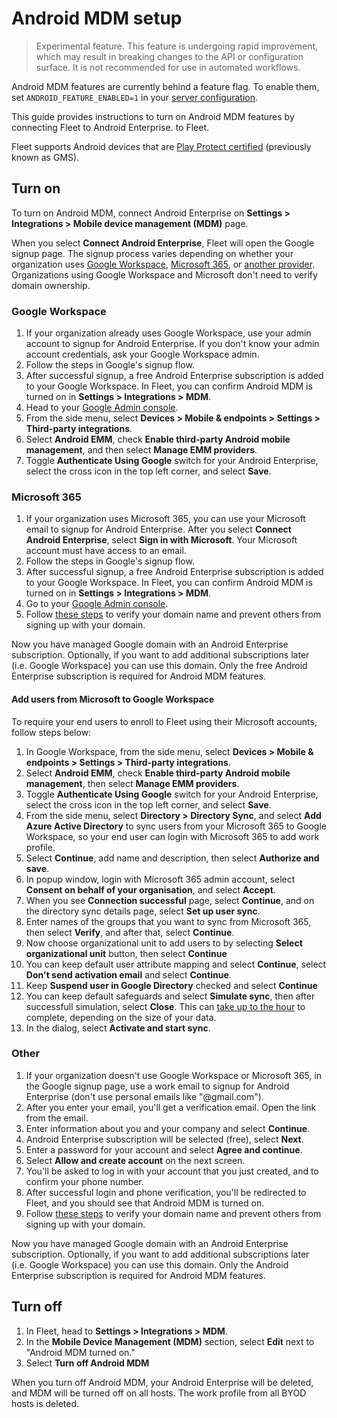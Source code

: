 # Android MDM setup

> Experimental feature. This feature is undergoing rapid improvement, which may result in breaking changes to the API or configuration surface. It is not recommended for use in automated workflows.

Android MDM features are currently behind a feature flag. To enable them, set `ANDROID_FEATURE_ENABLED=1` in your [server configuration](https://fleetdm.com/docs/configuration/fleet-server-configuration).

This guide provides instructions to turn on Android MDM features by connecting Fleet to Android Enterprise.
to Fleet.

Fleet supports Android devices that are [Play Protect certified](https://support.google.com/googleplay/answer/7165974?hl=en) (previously known as GMS).

## Turn on

To turn on Android MDM, connect Android Enterprise on **Settings > Integrations > Mobile device management (MDM)** page.

When you select **Connect Android Enterprise**, Fleet will open the Google signup page. The signup process varies depending on whether your organization uses [Google Workspace](#google-workspace), [Microsoft 365](#microsoft-365), or [another provider](#other). Organizations using Google Workspace and Microsoft don't need to verify domain ownership.

### Google Workspace

1. If your organization already uses Google Workspace, use your admin account to signup for Android Enterprise. If you don't know your admin account credentials, ask your Google Workspace admin.
2. Follow the steps in Google's signup flow.
3. After successful signup, a free Android Enterprise subscription is added to your Google Workspace. In Fleet, you can confirm Android MDM is turned on in **Settings > Integrations > MDM**.
4. Head to your [Google Admin console](https://admin.google.com).
5. From the side menu, select **Devices > Mobile & endpoints > Settings > Third-party integrations**.
6. Select **Android EMM**, check **Enable third-party Android mobile management**, and then select **Manage EMM providers**.
7. Toggle **Authenticate Using Google** switch for your Android Enterprise, select the cross icon in the top left corner, and select **Save**.

### Microsoft 365

1. If your organization uses Microsoft 365, you can use your Microsoft email to signup for Android Enterprise. After you select **Connect Android Enterprise**, select **Sign in with Microsoft**. Your Microsoft account must have access to an email.
2. Follow the steps in Google's signup flow.
3. After successful signup, a free Android Enterprise subscription is added to your Google Workspace. In Fleet, you can confirm Android MDM is turned on in **Settings > Integrations > MDM**.
4. Go to your [Google Admin console](https://admin.google.com).
5. Follow [these steps](https://support.google.com/a/answer/60216?hl=en) to verify your domain name and prevent others from signing up with your domain.

Now you have managed Google domain with an Android Enterprise subscription. Optionally, if you want to add additional subscriptions later (i.e. Google Workspace) you can use this domain. Only the free Android Enterprise subscription is required for Android MDM features.

#### Add users from Microsoft to Google Workspace

To require your end users to enroll to Fleet using their Microsoft accounts, follow steps below:

1. In Google Workspace, from the side menu, select **Devices > Mobile & endpoints > Settings > Third-party integrations**.
2. Select **Android EMM**, check **Enable third-party Android mobile management**, then select **Manage EMM providers**.
3. Toggle **Authenticate Using Google** switch for your Android Enterprise, select the cross icon in the top left corner, and select **Save**.
4. From the side menu, select **Directory > Directory Sync**, and select **Add Azure Active Directory** to sync users from your Microsoft 365 to Google Workspace, so your end user can login with Microsoft 365 to add work profile.
5. Select **Continue**, add name and description, then select **Authorize and save**.
6. In popup window, login with Microsoft 365 admin account, select **Consent on behalf of your organisation**, and select **Accept**.
7. When you see **Connection successful** page, select **Continue**, and on the directory sync details page, select **Set up user sync**.
8. Enter names of the groups that you want to sync from Microsoft 365, then select **Verify**, and after that, select **Continue**.
9. Now choose organizational unit to add users to by selecting **Select organizational unit** button, then select **Continue**
10. You can keep default user attribute mapping and select **Continue**, select **Don't send activation email** and select **Continue**.
11. Keep **Suspend user in Google Directory** checked and select **Continue**
12. You can keep default safeguards and select **Simulate sync**, then after successfull simulation, select **Close**. This can [take up to the hour](https://support.google.com/a/answer/10344342) to complete, depending on the size of your data.
13. In the dialog, select **Activate and start sync**.

### Other

1. If your organization doesn't use Google Workspace or Microsoft 365, in the Google signup page, use a work email to signup for Android Enterprise (don't use personal emails like "@gmail.com").
2. After you enter your email, you'll get a verification email. Open the link from the email.
3. Enter information about you and your company and select **Continue**.
4. Android Enterprise subscription will be selected (free), select **Next**.
5. Enter a password for your account and select **Agree and continue**.
6. Select **Allow and create account** on the next screen.
8. You'll be asked to log in with your account that you just created, and to confirm your phone number.
9. After successful login and phone verification, you'll be redirected to Fleet, and you should see that Android MDM is turned on.
10. Follow [these steps](https://support.google.com/a/answer/60216?hl=en) to verify your domain name and prevent others from signing up with your domain.

Now you have managed Google domain with an Android Enterprise subscription. Optionally, if you want to add additional subscriptions later (i.e. Google Workspace) you can use this domain. Only the Android Enterprise subscription is required for Android MDM features.

## Turn off

1. In Fleet, head to **Settings > Integrations > MDM**.
2. In the **Mobile Device Management (MDM)** section, select **Edit** next to "Android MDM turned on."
3. Select **Turn off Android MDM**

When you turn off Android MDM, your Android Enterprise will be deleted, and MDM will be turned off
on all hosts. The work profile from all BYOD hosts is deleted.


<meta name="articleTitle" value="Android MDM setup">
<meta name="authorFullName" value="Marko Lisica">
<meta name="authorGitHubUsername" value="marko-lisica">
<meta name="category" value="guides">
<meta name="publishedOn" value="2025-04-05">
<meta name="description" value="Learn how to turn on Android MDM in Fleet.">
